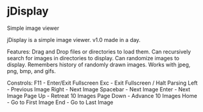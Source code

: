 # jDisplay
Simple image viewer

jDisplay is a simple image viewer.
v1.0 made in a day.

Features:
Drag and Drop files or directories to load them.
Can recursively search for images in directories to display.
Can randomize images to display.
Remembers history of randomly drawn images.
Works with jpeg, png, bmp, and gifs.

Constrols:
F11       - Enter/Exit Fullscreen
Exc       - Exit Fullscreen / Halt Parsing
Left      - Previous Image
Right     - Next Image
Spacebar  - Next Image
Enter     - Next Image
Page Up   - Retreat 10 Images
Page Down - Advance 10 Images
Home      - Go to First Image
End       - Go to Last Image

